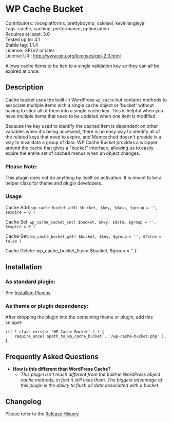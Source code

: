 # WP Cache Bucket
Contributors: voceplatforms, prettyboymp, csloisel, kevinlangleyjr  
Tags: cache, caching, performance, optimization  
Requires at least: 3.0  
Tested up to: 4.1  
Stable tag: 1.1.4  
License: GPLv2 or later  
License URI: http://www.gnu.org/licenses/gpl-2.0.html

Allows cache items to be tied to a single validation key so they can all be expired at once.

## Description
Cache bucket uses the built-in WordPress `wp_cache` but contains methods to associate multiple items with a single cache object or 'bucket' without having to stick all of them into a single cache key. This is helpful when you have multiple items that need to be updated when one item is modified.

Because the key used to identify the cached item is dependent on other variables when it's being accessed, there is no easy way to identify all of the related keys that need to expire, and Memcached doesn't provide is a way to invalidate a group of data.  WP Cache Bucket provides a wrapper around the cache that gives a "bucket" interface, allowing us to easily expire the entire set of cached menus when an object changes.

### Please Note:
This plugin does not do anything by itself on activation. It is meant to be a helper class for theme and plugin developers.

### Usage
Cache Add:
`wp_cache_bucket_add( $bucket, $key, $data, $group = '', $expire = 0 )`

Cache Set:
`wp_cache_bucket_set( $bucket, $key, $data, $group = '', $expire = 0 )`

Cache Get:
`wp_cache_bucket_get( $bucket, $key, $group = '', $force = false )`

Cache Delete:
wp_cache_bucket_flush( $bucket, $group = '' )`

## Installation

### As standard plugin:
See [Installing Plugins](http://codex.wordpress.org/Managing_Plugins#Installing_Plugins).

### As theme or plugin dependency:
After dropping the plugin into the containing theme or plugin, add this snippet:

	if( ! class_exists( 'WP_Cache_Bucket' ) ) {
	    require_once( $path_to_wp_cache_bucket . '/wp-cache-bucket.php' );
	}

## Frequently Asked Questions

* **How is this different than WordPress Cache?**
  * *This plugin isn't much different from the built-in WordPress object cache methods, in fact it still uses them. The biggest advantage of this plugin is the ability to flush all data associated with a bucket.*

## Changelog

Please refer to the [Release History](https://github.com/voceconnect/wp-cache-bucket/releases)